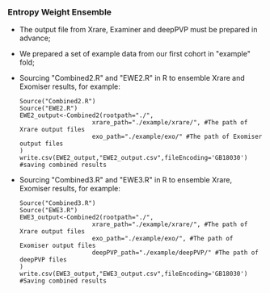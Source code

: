 ### Entropy Weight Ensemble

* The output file from Xrare, Examiner and deepPVP must be prepared in advance;

* We prepared a set of example data from our first cohort in "example" fold;

* Sourcing "Combined2.R" and "EWE2.R" in R to ensemble Xrare and Exomiser results, for example:

  ~~~
  Source("Combined2.R")
  Source("EWE2.R")
  EWE2_output<-Combined2(rootpath="./", 
                      xrare_path="./example/xrare/", #The path of Xrare output files
                      exo_path="./example/exo/" #The path of Exomiser output files
  )
  write.csv(EWE2_output,"EWE2_output.csv",fileEncoding='GB18030') #saving combined results
  ~~~

* Sourcing "Combined3.R" and "EWE3.R" in R to ensemble Xrare, Exomiser results, for example:

  ~~~
  Source("Combined3.R")
  Source("EWE3.R")
  EWE3_output<-Combined2(rootpath="./", 
                      xrare_path="./example/xrare/", #The path of Xrare output files
                      exo_path="./example/exo/", #The path of Exomiser output files
                      deepPVP_path="./example/deepPVP/" #The path of deepPVP files
  )
  write.csv(EWE3_output,"EWE3_output.csv",fileEncoding='GB18030') #Saving combined results
  ~~~

  

